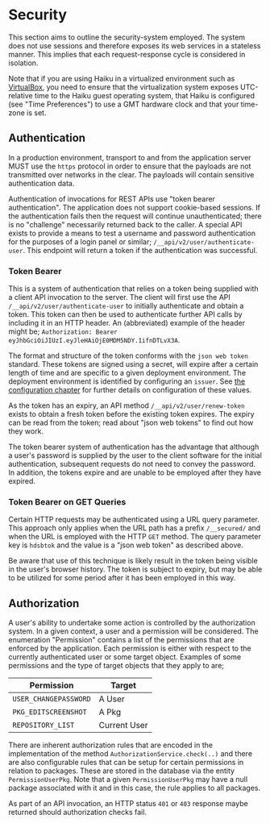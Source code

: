 # Security

This section aims to outline the security-system employed.  The system does not use sessions and therefore exposes its web services in a stateless manner.  This implies that each request-response cycle is considered
in isolation.

Note that if you are using Haiku in a virtualized environment such as [VirtualBox](https://www.virtualbox.org/), you need to ensure that the virtualization system exposes UTC-relative time to the Haiku guest operating system, that Haiku is configured (see "Time Preferences") to use a GMT hardware clock and that your time-zone is set.

## Authentication

In a production environment, transport to and from the application server MUST use the `https` protocol in order to ensure that the payloads are not transmitted over networks in the clear.  The payloads will contain sensitive authentication data.

Authentication of invocations for REST APIs use "token bearer authentication". The application does not support cookie-based sessions.  If the authentication fails then the request will continue unauthenticated; there is no "challenge" necessarily returned back to the caller. A special API exists to provide a means to test a username and password authentication for the purposes of a login panel or similar; `/__api/v2/user/authenticate-user`. This endpoint will return a token if the authentication was successful.

### Token Bearer

This is a system of authentication that relies on a token being supplied with a client API invocation to the server.  The client will first use the API `/__api/v2/user/authenticate-user` to initially authenticate and obtain a token. This token can then be used to authenticate further API calls by including it in an HTTP header. An (abbreviated) example of the header might be; `Authorization: Bearer eyJhbGciOiJIUzI.eyJleHAiOjE0MDM5NDY.1ifnDTLvX3A`.

The format and structure of the token conforms with the `json web token` standard.  These tokens are signed using a secret, will expire after a certain length of time and are specific to a given deployment environment.  The deployment environment is identified by configuring an `issuer`.  See [the configuration chapter](config.md) for further details on configuration of these values.

As the token has an expiry, an API method `/__api/v2/user/renew-token` exists to obtain a fresh token before the existing token expires.  The expiry can be read from the token; read about "json web tokens" to find out how they work.

The token bearer system of authentication has the advantage that although a user's password is supplied by the user to the client software for the initial authentication, subsequent requests do not need to convey the password.  In addition, the tokens expire and are unable to be employed after they have expired.

### Token Bearer on GET Queries

Certain HTTP requests may be authenticated using a URL query parameter.  This approach only applies when the URL path has a prefix `/__secured/` and when the URL is employed with the HTTP `GET` method.  The query parameter key is `hdsbtok` and the value
is a "json web token" as described above.

Be aware that use of this technique is likely result in the token being visible in the user's browser history.  The token is subject to expiry, but may be able to be utilized for some period after it has been employed in this way.

## Authorization

A user's ability to undertake some action is controlled by the authorization system.  In a given context, a user and a permission will be considered.  The enumeration &quot;Permission&quot; contains a list of the permissions that are enforced by the application.  Each permission is either with respect to the currently authenticated user or some target object.  Examples of some permissions and the type of target objects that they apply to are;

|Permission|Target|
|---|---|
|`USER_CHANGEPASSWORD`|A User|
|`PKG_EDITSCREENSHOT`|A Pkg|
|`REPOSITORY_LIST`|Current User|

There are inherent authorization rules that are encoded in the implementation of the method `AuthorizationService.check(..)` and there are also configurable rules that can be setup for certain permissions in relation to packages.  These are stored in the database via the entity `PermissionUserPkg`.  Note that a given `PermissionUserPkg` may have a null package associated with it and in this case, the rule applies to all packages.

As part of an API invocation, an HTTP status `401` or `403` response maybe returned should authorization checks fail.